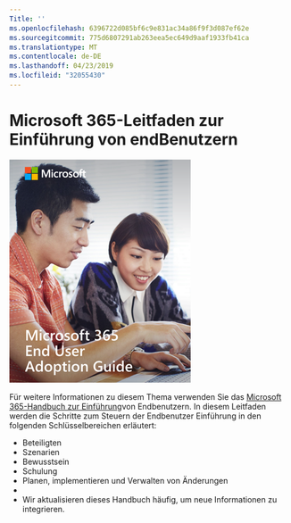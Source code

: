 ```yaml
---
Title: ''
ms.openlocfilehash: 6396722d085bf6c9e831ac34a86f9f3d087ef62e
ms.sourcegitcommit: 775d6807291ab263eea5ec649d9aaf1933fb41ca
ms.translationtype: MT
ms.contentlocale: de-DE
ms.lasthandoff: 04/23/2019
ms.locfileid: "32055430"
---
```

# <a name="microsoft-365-end-user-adoption-guide"></a>Microsoft 365-Leitfaden zur Einführung von endBenutzern

![Microsoft 365-Einführungsleitfaden](media/m365euguide.png)

Für weitere Informationen zu diesem Thema verwenden Sie das [Microsoft 365-Handbuch zur Einführung](https://aka.ms/adoptionguide)von Endbenutzern. In diesem Leitfaden werden die Schritte zum Steuern der Endbenutzer Einführung in den folgenden Schlüsselbereichen erläutert:

- Beteiligten
- Szenarien
- Bewusstsein
- Schulung 
- Planen, implementieren und Verwalten von Änderungen
- 
- Wir aktualisieren dieses Handbuch häufig, um neue Informationen zu integrieren.